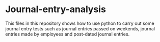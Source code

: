 # Journal-entry-analysis
This files in this repository shows how to use python to carry out some journal entry tests such as journal entries passed on weekends, journal entries made by employees and post-dated journal entries.

